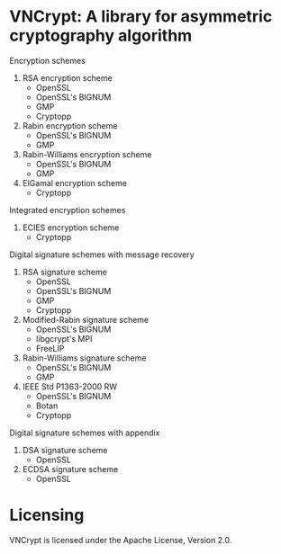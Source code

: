 VNCrypt: A library for asymmetric cryptography algorithm
=======

Encryption schemes
  1. RSA encryption scheme
     * OpenSSL
     * OpenSSL's BIGNUM
     * GMP
     * Cryptopp
  2. Rabin encryption scheme
     * OpenSSL's BIGNUM
     * GMP
  3. Rabin-Williams encryption scheme
     * OpenSSL's BIGNUM
     * GMP
  4. ElGamal encryption scheme
     * Cryptopp

Integrated encryption schemes
  1. ECIES encryption scheme
     * Cryptopp

Digital signature schemes with message recovery
  1. RSA signature scheme
     * OpenSSL
     * OpenSSL's BIGNUM
     * GMP
     * Cryptopp
  2. Modified-Rabin signature scheme
     * OpenSSL's BIGNUM
     * libgcrypt's MPI
     * FreeLIP
  3. Rabin-Williams signature scheme
     * OpenSSL's BIGNUM
     * GMP
  4. IEEE Std P1363-2000 RW
     * OpenSSL's BIGNUM
     * Botan
     * Cryptopp

Digital signature schemes with appendix
  1. DSA signature scheme
     * OpenSSL
  2. ECDSA signature scheme
     * OpenSSL

Licensing
=========
VNCrypt is licensed under the Apache License, Version 2.0.

